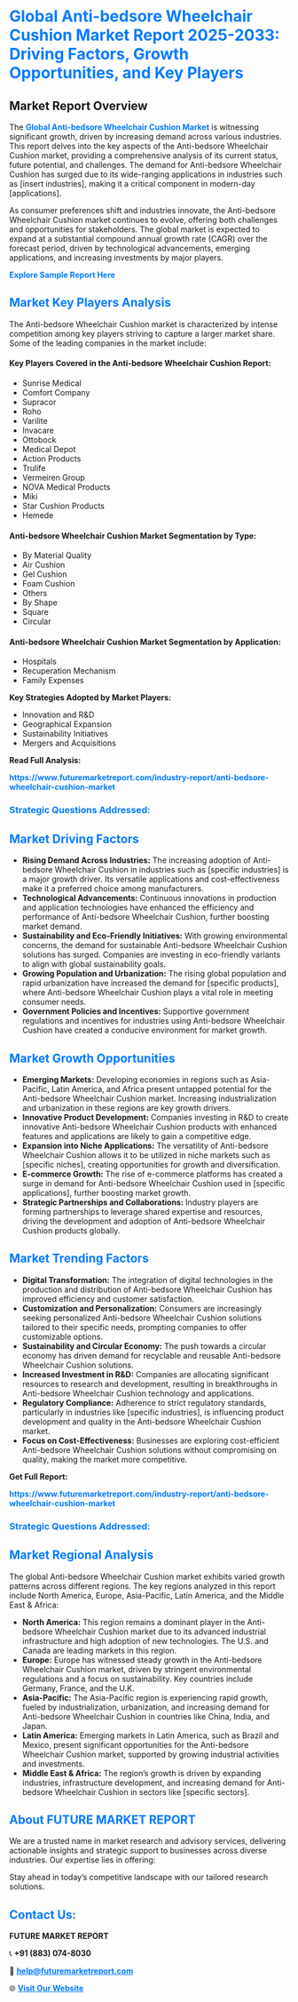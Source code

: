 <h1 style="color: #007BFF;">Global Anti-bedsore Wheelchair Cushion Market Report 2025-2033: Driving Factors, Growth Opportunities, and Key Players</h1>

<section id="overview">
<h2>Market Report Overview</h2>
<p>The <a href="https://www.futuremarketreport.com/industry-report/anti-bedsore-wheelchair-cushion-market" style="color: #007BFF; text-decoration: none;"><strong>Global Anti-bedsore Wheelchair Cushion Market</strong></a> is witnessing significant growth, driven by increasing demand across various industries. This report delves into the key aspects of the Anti-bedsore Wheelchair Cushion market, providing a comprehensive analysis of its current status, future potential, and challenges. The demand for Anti-bedsore Wheelchair Cushion has surged due to its wide-ranging applications in industries such as [insert industries], making it a critical component in modern-day [applications].</p>
<p>As consumer preferences shift and industries innovate, the Anti-bedsore Wheelchair Cushion market continues to evolve, offering both challenges and opportunities for stakeholders. The global market is expected to expand at a substantial compound annual growth rate (CAGR) over the forecast period, driven by technological advancements, emerging applications, and increasing investments by major players.</p>
</section>

<section id="overview">
<p><a href="https://www.futuremarketreport.com/request-sample/reportId=107961" style="color: #007BFF; text-decoration: none;"><strong>Explore Sample Report Here</strong></a></p>
</section>

<section id="key-players">
<h2 style="color: #007BFF;">Market Key Players Analysis</h2>
<p>The Anti-bedsore Wheelchair Cushion market is characterized by intense competition among key players striving to capture a larger market share. Some of the leading companies in the market include:</p>
<h4>Key Players Covered in the Anti-bedsore Wheelchair Cushion Report:</h4>
<ul><li>Sunrise Medical</li><li>Comfort Company</li><li>Supracor</li><li>Roho</li><li>Varilite</li><li>Invacare</li><li>Ottobock</li><li>Medical Depot</li><li>Action Products</li><li>Trulife</li><li>Vermeiren Group</li><li>NOVA Medical Products</li><li>Miki</li><li>Star Cushion Products</li><li>Hemede</li></ul>
<h4>Anti-bedsore Wheelchair Cushion Market Segmentation by Type:</h4>
<ul><li>By Material Quality</li><li>Air Cushion</li><li>Gel Cushion</li><li>Foam Cushion</li><li>Others</li><li>By Shape</li><li>Square</li><li>Circular</li></ul>

<h4>Anti-bedsore Wheelchair Cushion Market Segmentation by Application:</h4>
<ul><li>Hospitals</li><li>Recuperation Mechanism</li><li>Family Expenses</li></ul>
<p><strong>Key Strategies Adopted by Market Players:</strong></p>
<ul>
<li>Innovation and R&D</li>
<li>Geographical Expansion</li>
<li>Sustainability Initiatives</li>
<li>Mergers and Acquisitions</li>
</ul>
</section>

<section>
<p><strong>Read Full Analysis: </strong></p><a href="https://www.futuremarketreport.com/industry-report/anti-bedsore-wheelchair-cushion-market" style="color: #007BFF; text-decoration: none;"><strong>https://www.futuremarketreport.com/industry-report/anti-bedsore-wheelchair-cushion-market</strong></a>
<h3 style="color: #007BFF;">Strategic Questions Addressed:</h3>
</section>

<section id="driving-factors">
<h2 style="color: #007BFF;">Market Driving Factors</h2>
<ul>
<li><strong>Rising Demand Across Industries:</strong> The increasing adoption of Anti-bedsore Wheelchair Cushion in industries such as [specific industries] is a major growth driver. Its versatile applications and cost-effectiveness make it a preferred choice among manufacturers.</li>
<li><strong>Technological Advancements:</strong> Continuous innovations in production and application technologies have enhanced the efficiency and performance of Anti-bedsore Wheelchair Cushion, further boosting market demand.</li>
<li><strong>Sustainability and Eco-Friendly Initiatives:</strong> With growing environmental concerns, the demand for sustainable Anti-bedsore Wheelchair Cushion solutions has surged. Companies are investing in eco-friendly variants to align with global sustainability goals.</li>
<li><strong>Growing Population and Urbanization:</strong> The rising global population and rapid urbanization have increased the demand for [specific products], where Anti-bedsore Wheelchair Cushion plays a vital role in meeting consumer needs.</li>
<li><strong>Government Policies and Incentives:</strong> Supportive government regulations and incentives for industries using Anti-bedsore Wheelchair Cushion have created a conducive environment for market growth.</li>
</ul>
</section>

<section id="growth-opportunities">
<h2 style="color: #007BFF;">Market Growth Opportunities</h2>
<ul>
<li><strong>Emerging Markets:</strong> Developing economies in regions such as Asia-Pacific, Latin America, and Africa present untapped potential for the Anti-bedsore Wheelchair Cushion market. Increasing industrialization and urbanization in these regions are key growth drivers.</li>
<li><strong>Innovative Product Development:</strong> Companies investing in R&D to create innovative Anti-bedsore Wheelchair Cushion products with enhanced features and applications are likely to gain a competitive edge.</li>
<li><strong>Expansion into Niche Applications:</strong> The versatility of Anti-bedsore Wheelchair Cushion allows it to be utilized in niche markets such as [specific niches], creating opportunities for growth and diversification.</li>
<li><strong>E-commerce Growth:</strong> The rise of e-commerce platforms has created a surge in demand for Anti-bedsore Wheelchair Cushion used in [specific applications], further boosting market growth.</li>
<li><strong>Strategic Partnerships and Collaborations:</strong> Industry players are forming partnerships to leverage shared expertise and resources, driving the development and adoption of Anti-bedsore Wheelchair Cushion products globally.</li>
</ul>
</section>

<section id="trending-factors">
<h2 style="color: #007BFF;">Market Trending Factors</h2>
<ul>
<li><strong>Digital Transformation:</strong> The integration of digital technologies in the production and distribution of Anti-bedsore Wheelchair Cushion has improved efficiency and customer satisfaction.</li>
<li><strong>Customization and Personalization:</strong> Consumers are increasingly seeking personalized Anti-bedsore Wheelchair Cushion solutions tailored to their specific needs, prompting companies to offer customizable options.</li>
<li><strong>Sustainability and Circular Economy:</strong> The push towards a circular economy has driven demand for recyclable and reusable Anti-bedsore Wheelchair Cushion solutions.</li>
<li><strong>Increased Investment in R&D:</strong> Companies are allocating significant resources to research and development, resulting in breakthroughs in Anti-bedsore Wheelchair Cushion technology and applications.</li>
<li><strong>Regulatory Compliance:</strong> Adherence to strict regulatory standards, particularly in industries like [specific industries], is influencing product development and quality in the Anti-bedsore Wheelchair Cushion market.</li>
<li><strong>Focus on Cost-Effectiveness:</strong> Businesses are exploring cost-efficient Anti-bedsore Wheelchair Cushion solutions without compromising on quality, making the market more competitive.</li>
</ul>
</section>

<section>
<p><strong>Get Full Report: </strong></p><a href="https://www.futuremarketreport.com/industry-report/anti-bedsore-wheelchair-cushion-market" style="color: #007BFF; text-decoration: none;"><strong>https://www.futuremarketreport.com/industry-report/anti-bedsore-wheelchair-cushion-market</strong></a>
<h3 style="color: #007BFF;">Strategic Questions Addressed:</h3>
</section>


<section id="regional-analysis">
<h2 style="color: #007BFF;">Market Regional Analysis</h2>
<p>The global Anti-bedsore Wheelchair Cushion market exhibits varied growth patterns across different regions. The key regions analyzed in this report include North America, Europe, Asia-Pacific, Latin America, and the Middle East & Africa:</p>
<ul>
<li><strong>North America:</strong> This region remains a dominant player in the Anti-bedsore Wheelchair Cushion market due to its advanced industrial infrastructure and high adoption of new technologies. The U.S. and Canada are leading markets in this region.</li>
<li><strong>Europe:</strong> Europe has witnessed steady growth in the Anti-bedsore Wheelchair Cushion market, driven by stringent environmental regulations and a focus on sustainability. Key countries include Germany, France, and the U.K.</li>
<li><strong>Asia-Pacific:</strong> The Asia-Pacific region is experiencing rapid growth, fueled by industrialization, urbanization, and increasing demand for Anti-bedsore Wheelchair Cushion in countries like China, India, and Japan.</li>
<li><strong>Latin America:</strong> Emerging markets in Latin America, such as Brazil and Mexico, present significant opportunities for the Anti-bedsore Wheelchair Cushion market, supported by growing industrial activities and investments.</li>
<li><strong>Middle East & Africa:</strong> The region’s growth is driven by expanding industries, infrastructure development, and increasing demand for Anti-bedsore Wheelchair Cushion in sectors like [specific sectors].</li>
</ul>
</section>

<footer>
<h2 style="color: #007BFF;">About FUTURE MARKET REPORT</h2>
<p>We are a trusted name in market research and advisory services, delivering actionable insights and strategic support to businesses across diverse industries. Our expertise lies in offering:</p>

<p>Stay ahead in today’s competitive landscape with our tailored research solutions.</p>

<h2 style="color: #007BFF;">Contact Us:</h2>
<p><strong>FUTURE MARKET REPORT</strong></p>
<p>📞 <strong>+91 (883) 074-8030</strong></p>
<p>📧 <strong><a href="mailto:help@futuremarketreport.com" style="color: #007BFF;">help@futuremarketreport.com</a></strong></p>
<p>🌐 <strong><a href="https://www.futuremarketreport.com/" style="color: #007BFF;">Visit Our Website</a></strong></p>
</footer>